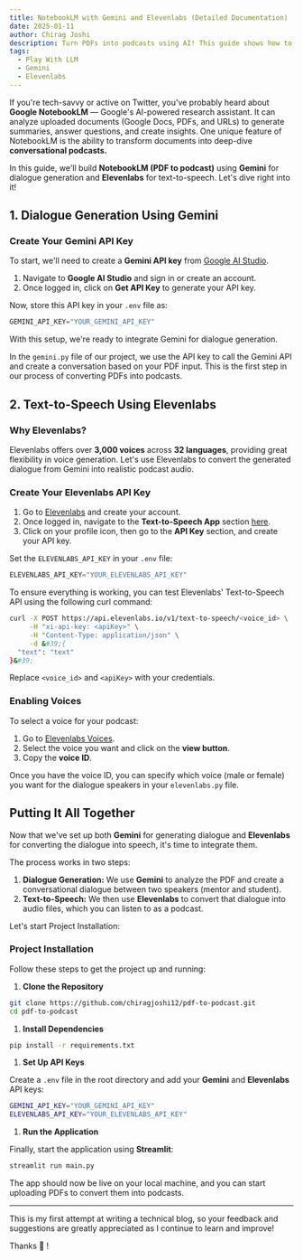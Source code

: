 ```yaml
---
title: NotebookLM with Gemini and Elevenlabs (Detailed Documentation)
date: 2025-01-11
author: Chirag Joshi
description: Turn PDFs into podcasts using AI! This guide shows how to use Gemini for dialogue generation and ElevenLabs for voice to create conversational audio from documents.
tags:
  - Play With LLM
  - Gemini
  - Elevenlabs
---
```


If you&#39;re tech-savvy or active on Twitter, you&#39;ve probably heard about **Google NotebookLM** — Google&#39;s AI-powered research assistant. It can analyze uploaded documents (Google Docs, PDFs, and URLs) to generate summaries, answer questions, and create insights. One unique feature of NotebookLM is the ability to transform documents into deep-dive **conversational podcasts.**

In this guide, we&#39;ll build **NotebookLM (PDF to podcast)** using **Gemini** for dialogue generation and **Elevenlabs** for text-to-speech. Let&#39;s dive right into it!

## 1. Dialogue Generation Using Gemini

### Create Your Gemini API Key

To start, we&#39;ll need to create a **Gemini API key** from [Google AI Studio](https://aistudio.google.com/).

1. Navigate to **Google AI Studio** and sign in or create an account.
2. Once logged in, click on **Get API Key** to generate your API key.

Now, store this API key in your `.env` file as:

```jsx
GEMINI_API_KEY="YOUR_GEMINI_API_KEY"
```

With this setup, we&#39;re ready to integrate Gemini for dialogue generation.

In the `gemini.py` file of our project, we use the API key to call the Gemini API and create a conversation based on your PDF input. This is the first step in our process of converting PDFs into podcasts.

## 2. Text-to-Speech Using Elevenlabs

### Why Elevenlabs?

Elevenlabs offers over **3,000 voices** across **32 languages**, providing great flexibility in voice generation. Let&#39;s use Elevenlabs to convert the generated dialogue from Gemini into realistic podcast audio.

### Create Your Elevenlabs API Key

1. Go to [Elevenlabs](https://elevenlabs.io/app/sign-up) and create your account.
2. Once logged in, navigate to the **Text-to-Speech App** section [here](https://elevenlabs.io/app/speech-synthesis/text-to-speech).
3. Click on your profile icon, then go to the **API Key** section, and create your API key.

Set the `ELEVENLABS_API_KEY` in your `.env` file:

```jsx
ELEVENLABS_API_KEY="YOUR_ELEVENLABS_API_KEY"
```

To ensure everything is working, you can test Elevenlabs&#39; Text-to-Speech API using the following curl command:

```bash
curl -X POST https://api.elevenlabs.io/v1/text-to-speech/<voice_id> \
     -H "xi-api-key: <apiKey>" \
     -H "Content-Type: application/json" \
     -d &#39;{
  "text": "text"
}&#39;
```

Replace `<voice_id>` and `<apiKey>` with your credentials.

### Enabling Voices

To select a voice for your podcast:

1. Go to [Elevenlabs Voices](https://elevenlabs.io/app/voice-lab).
2. Select the voice you want and click on the **view button**.
3. Copy the **voice ID**.

Once you have the voice ID, you can specify which voice (male or female) you want for the dialogue speakers in your `elevenlabs.py` file.

## Putting It All Together

Now that we&#39;ve set up both **Gemini** for generating dialogue and **Elevenlabs** for converting the dialogue into speech, it&#39;s time to integrate them.

The process works in two steps:

1. **Dialogue Generation:** We use **Gemini** to analyze the PDF and create a conversational dialogue between two speakers (mentor and student).
2. **Text-to-Speech:** We then use **Elevenlabs** to convert that dialogue into audio files, which you can listen to as a podcast.

Let&#39;s start Project Installation:

### Project Installation

Follow these steps to get the project up and running:

1. **Clone the Repository**

```bash
git clone https://github.com/chiragjoshi12/pdf-to-podcast.git
cd pdf-to-podcast
```

1. **Install Dependencies**

```bash
pip install -r requirements.txt
```

1. **Set Up API Keys**

Create a `.env` file in the root directory and add your **Gemini** and **Elevenlabs** API keys:

```bash
GEMINI_API_KEY="YOUR_GEMINI_API_KEY"
ELEVENLABS_API_KEY="YOUR_ELEVENLABS_API_KEY"
```

1. **Run the Application**

Finally, start the application using **Streamlit**:

```bash
streamlit run main.py
```

The app should now be live on your local machine, and you can start uploading PDFs to convert them into podcasts.

---

This is my first attempt at writing a technical blog, so your feedback and suggestions are greatly appreciated as I continue to learn and improve!

Thanks 🙏 !